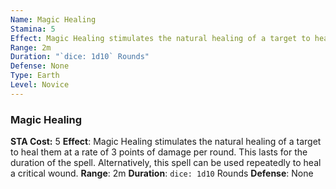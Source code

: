 ```yaml
---
Name: Magic Healing
Stamina: 5
Effect: Magic Healing stimulates the natural healing of a target to heal them at a rate of 3 points of damage per round. This lasts for the duration of the spell. Alternatively, this spell can be used repeatedly to heal a critical wound.
Range: 2m
Duration: "`dice: 1d10` Rounds"
Defense: None
Type: Earth
Level: Novice
---
```


### Magic Healing
**STA Cost:** 5
**Effect**: Magic Healing stimulates the natural healing of a target to heal them at a rate of 3 points of damage per round. This lasts for the duration of the spell. Alternatively, this spell can be used repeatedly to heal a critical wound.
**Range**: 2m
**Duration**: `dice: 1d10` Rounds
**Defense**: None